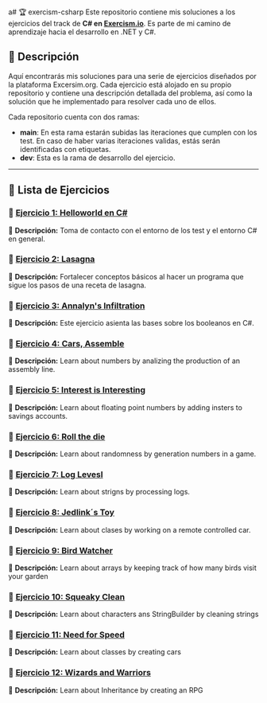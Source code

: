 a# 🏆 exercism-csharp
Este repositorio contiene mis soluciones a los ejercicios del track de **C# en [Exercism.io](https://exercism.org/tracks/csharp)**. Es parte de mi camino de aprendizaje hacia el desarrollo en .NET y C#.


## 📖 Descripción 
Aquí encontrarás mis soluciones para una serie de ejercicios diseñados por la plataforma Excersim.org. Cada ejercicio está alojado en su propio repositorio y contiene una descripción detallada del problema, así como la solución que he implementado para resolver cada uno de ellos.

Cada repositorio cuenta con dos ramas:

 - **main**: En esta rama estarán subidas las iteraciones que cumplen con los test. En caso de haber varias iteraciones validas, estás serán identificadas con etiquetas.
 - **dev**: Esta es la rama de desarrollo del ejercicio.

---
## 📌 Lista de Ejercicios
### 🔹 [Ejercicio 1: Helloworld en C#](https://github.com/CabinetSpyder/Ejercicio1-Hello-World-Csharp)
📄 **Descripción:** Toma de contacto con el entorno de los test y el entorno C# en general.

### 🔹 [Ejercicio 2: Lasagna](https://github.com/CabinetSpyder/Ejercicio2-Lasagna-Csharp)
📄 **Descripción:** Fortalecer conceptos básicos al hacer un programa que sigue los pasos de una receta de lasagna.

### 🔹 [Ejercicio 3: Annalyn's Infiltration](https://github.com/CabinetSpyder/Ejercicio3-Annalyn-s-Infiltration-Csharp)
📄 **Descripción:** Este ejercicio asienta las bases sobre los booleanos en C#.

### 🔹 [Ejercicio 4: Cars, Assemble](https://github.com/CabinetSpyder/Ejercicio4-Cars-Assemble-CSharp)
📄 **Descripción:** Learn about numbers by analizing the production of an assembly line.

### 🔹 [Ejercicio 5: Interest is Interesting](https://github.com/CabinetSpyder/Ejercicio5-interest-is-interesting-CSharp)
📄 **Descripción:** Learn about floating point numbers by adding insters to savings accounts.

### 🔹 [Ejercicio 6: Roll the die](https://github.com/CabinetSpyder/Ejercicio6--roll-the-die-CSharp)
📄 **Descripción:** Learn about randomness by generation numbers in a game.

### 🔹 [Ejercicio 7: Log Levesl](https://github.com/CabinetSpyder/Ejercicio7-log-levels-CSharp)
📄 **Descripción:** Learn about strigns by processing logs.

### 🔹 [Ejercicio 8: Jedlink´s Toy](https://github.com/CabinetSpyder/Ejercicio8-jedliks-toys-CSharp)
📄 **Descripción:** Learn about clases by working on a remote controlled car.

### 🔹 [Ejercicio 9: Bird Watcher](https://github.com/CabinetSpyder/Ejercicio9-bird-watcher-CSharp)
📄 **Descripción:** Learn about arrays by keeping track of how many birds visit your garden

### 🔹 [Ejercicio 10: Squeaky Clean](https://github.com/CabinetSpyder/Ejercicio10-squeaky-clean-CSharp)
📄 **Descripción:** Learn about characters ans StringBuilder by cleaning strings

### 🔹 [Ejercicio 11: Need for Speed](https://github.com/CabinetSpyder/Ejercicio11-need-for-speed-CSharp)
📄 **Descripción:** Learn about classes by creating cars

### 🔹 [Ejercicio 12: Wizards and Warriors](https://github.com/CabinetSpyder/Ejercicio13-wizards-and-warriors-CSharp)
📄 **Descripción:** Learn about Inheritance by creating an RPG



